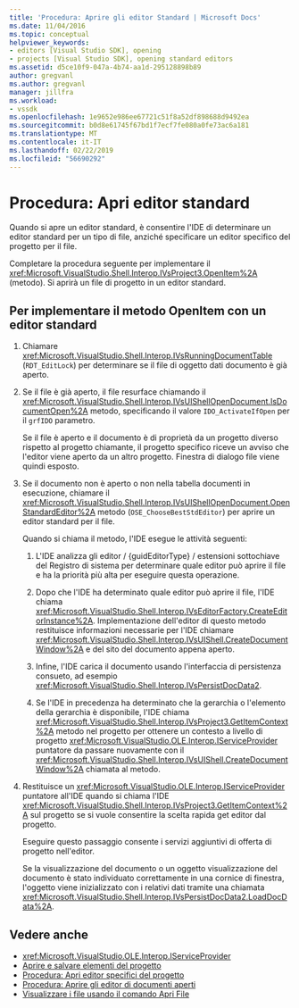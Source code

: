 ```yaml
---
title: 'Procedura: Aprire gli editor Standard | Microsoft Docs'
ms.date: 11/04/2016
ms.topic: conceptual
helpviewer_keywords:
- editors [Visual Studio SDK], opening
- projects [Visual Studio SDK], opening standard editors
ms.assetid: d5ce10f9-047a-4b74-aa1d-295128898b89
author: gregvanl
ms.author: gregvanl
manager: jillfra
ms.workload:
- vssdk
ms.openlocfilehash: 1e9652e986ee67721c51f8a52df898688d9492ea
ms.sourcegitcommit: b0d8e61745f67bd1f7ecf7fe080a0fe73ac6a181
ms.translationtype: MT
ms.contentlocale: it-IT
ms.lasthandoff: 02/22/2019
ms.locfileid: "56690292"
---
```

# <a name="how-to-open-standard-editors"></a>Procedura: Apri editor standard
Quando si apre un editor standard, è consentire l'IDE di determinare un editor standard per un tipo di file, anziché specificare un editor specifico del progetto per il file.

 Completare la procedura seguente per implementare il <xref:Microsoft.VisualStudio.Shell.Interop.IVsProject3.OpenItem%2A> (metodo). Si aprirà un file di progetto in un editor standard.

## <a name="to-implement-the-openitem-method-with-a-standard-editor"></a>Per implementare il metodo OpenItem con un editor standard

1.  Chiamare <xref:Microsoft.VisualStudio.Shell.Interop.IVsRunningDocumentTable> (`RDT_EditLock`) per determinare se il file di oggetto dati documento è già aperto.

2.  Se il file è già aperto, il file resurface chiamando il <xref:Microsoft.VisualStudio.Shell.Interop.IVsUIShellOpenDocument.IsDocumentOpen%2A> metodo, specificando il valore `IDO_ActivateIfOpen` per il `grfIDO` parametro.

     Se il file è aperto e il documento è di proprietà da un progetto diverso rispetto al progetto chiamante, il progetto specifico riceve un avviso che l'editor viene aperto da un altro progetto. Finestra di dialogo file viene quindi esposto.

3.  Se il documento non è aperto o non nella tabella documenti in esecuzione, chiamare il <xref:Microsoft.VisualStudio.Shell.Interop.IVsUIShellOpenDocument.OpenStandardEditor%2A> metodo (`OSE_ChooseBestStdEditor`) per aprire un editor standard per il file.

     Quando si chiama il metodo, l'IDE esegue le attività seguenti:

    1.  L'IDE analizza gli editor / {guidEditorType} / estensioni sottochiave del Registro di sistema per determinare quale editor può aprire il file e ha la priorità più alta per eseguire questa operazione.

    2.  Dopo che l'IDE ha determinato quale editor può aprire il file, l'IDE chiama <xref:Microsoft.VisualStudio.Shell.Interop.IVsEditorFactory.CreateEditorInstance%2A>. Implementazione dell'editor di questo metodo restituisce informazioni necessarie per l'IDE chiamare <xref:Microsoft.VisualStudio.Shell.Interop.IVsUIShell.CreateDocumentWindow%2A> e del sito del documento appena aperto.

    3.  Infine, l'IDE carica il documento usando l'interfaccia di persistenza consueto, ad esempio <xref:Microsoft.VisualStudio.Shell.Interop.IVsPersistDocData2>.

    4.  Se l'IDE in precedenza ha determinato che la gerarchia o l'elemento della gerarchia è disponibile, l'IDE chiama <xref:Microsoft.VisualStudio.Shell.Interop.IVsProject3.GetItemContext%2A> metodo nel progetto per ottenere un contesto a livello di progetto <xref:Microsoft.VisualStudio.OLE.Interop.IServiceProvider> puntatore da passare nuovamente con il <xref:Microsoft.VisualStudio.Shell.Interop.IVsUIShell.CreateDocumentWindow%2A> chiamata al metodo.

4.  Restituisce un <xref:Microsoft.VisualStudio.OLE.Interop.IServiceProvider> puntatore all'IDE quando si chiama l'IDE <xref:Microsoft.VisualStudio.Shell.Interop.IVsProject3.GetItemContext%2A> sul progetto se si vuole consentire la scelta rapida get editor dal progetto.

     Eseguire questo passaggio consente i servizi aggiuntivi di offerta di progetto nell'editor.

     Se la visualizzazione del documento o un oggetto visualizzazione del documento è stato individuato correttamente in una cornice di finestra, l'oggetto viene inizializzato con i relativi dati tramite una chiamata <xref:Microsoft.VisualStudio.Shell.Interop.IVsPersistDocData2.LoadDocData%2A>.

## <a name="see-also"></a>Vedere anche
- <xref:Microsoft.VisualStudio.OLE.Interop.IServiceProvider>
- [Aprire e salvare elementi del progetto](../extensibility/internals/opening-and-saving-project-items.md)
- [Procedura: Apri editor specifici del progetto](../extensibility/how-to-open-project-specific-editors.md)
- [Procedura: Aprire gli editor di documenti aperti](../extensibility/how-to-open-editors-for-open-documents.md)
- [Visualizzare i file usando il comando Apri File](../extensibility/internals/displaying-files-by-using-the-open-file-command.md)